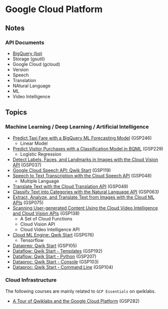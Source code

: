 # Google Cloud Platform



## Notes



### API Documents

*   [BigQuery (bq)](bq_api.md)
*   Storage (gsutil)
*   Google Cloud (gcloud)
*   Version
*   Speech
*   Translation
*   NAtural Language
*   ML
*   Video Intelligence



## Topics

### Machine Learning / Deep Learning / Artificial Intelligence

*   [Predict Taxi Fare with a BigQuery ML Forecasting Model](Predict_Taxi_Fare.md) (GSP246)
    *   Linear Model
*   [Predict Visitor Purchases with a Classification Model in BQML](Predict_Visitor_Purchases.md) (GSP229)
    *   Logistic Regression
*   [Detect Labels, Faces, and Landmarks in Images with the Cloud Vision API](Cloud_Vision_API.md) (GSP037)
*   [Google Cloud Speech API: Qwik Start](Cloud_Speech.md) (GSP119)
*   [Speech to Text Transcription with the Cloud Speech API](Cloud_Speech_2.md) (GSP048)
    *   Multiple Language
*   [Translate Text with the Cloud Translation API](Cloud_Translation.md) (GSP049)
*   [Classify Text into Categories with the Natural Language API](Natural_Language.md) (GSP063)
*   [Extract, Analyze, and Translate Text from Images with the Cloud ML APIs](Cloud_ML.md) (GSP075)
*   [Scanning User-generated Content Using the Cloud Video Intelligence and Cloud Vision APIs](Cloud_Video_Vision.md) (GSP138)
    *   A Set of Cloud Functions
    *   Cloud Vision API
    *   Cloud Video Intelligence API
*   [Cloud ML Engine: Qwik Start](Cloud_ML_Engine.md) (GSP076)
    *   Tensorflow
*   [Dataprep: Qwik Start](Data_Prep.md) (GSP105)
*   [Dataflow: Qwik Start - Templates](Data_Flow_Templates.md) (GSP192)
*   [Dataflow: Qwik Start - Python](Data_Flow_Python.md) (GSP207)
*   [Dataproc: Qwik Start - Console](data_proc_console.md) (GSP103)
*   [Dataproc: Qwik Start - Command Line](data_proc_cli.md) (GSP104)



### Cloud Infrastructure

The following courses are mainly related to `GCP Essentials` on qwiklabs.

*   [A Tour of Qwiklabs and the Google Cloud Platform](qwiklab_gcp.md) (GSP282)















